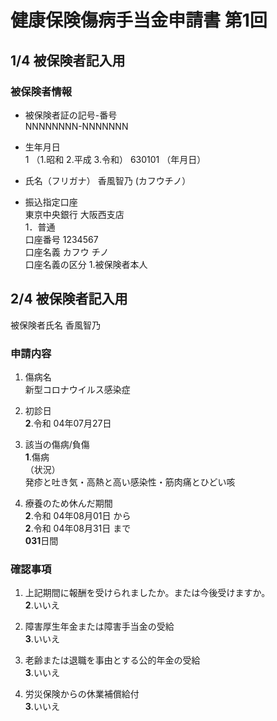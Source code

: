 # 健康保険傷病手当金申請書 第1回
## 1/4 被保険者記入用

### 被保険者情報
* 被保険者証の記号-番号  
NNNNNNNN-NNNNNNN
  
* 生年月日  
1  （1.昭和 2.平成 3.令和）
630101 （年月日）

* 氏名（フリガナ）
香風智乃 (カフウチノ）

* 振込指定口座  
東京中央銀行 大阪西支店  
1．普通  
口座番号 1234567  
口座名義 カフウ チノ  
口座名義の区分 1.被保険者本人

## 2/4 被保険者記入用
被保険者氏名 香風智乃

### 申請内容
1. 傷病名  
新型コロナウイルス感染症

2. 初診日  
**2**.令和 04年07月27日

3. 該当の傷病/負傷  
**1**.傷病  
（状況）  
発疹と吐き気・高熱と高い感染性・筋肉痛とひどい咳  

4. 療養のため休んだ期間  
**2**.令和 04年08月01日 から  
**2**.令和 04年08月31日 まで  
**031**日間

### 確認事項
1. 上記期間に報酬を受けられましたか。または今後受けますか。  
**2**.いいえ

2. 障害厚生年金または障害手当金の受給  
**3**.いいえ

3. 老齢または退職を事由とする公的年金の受給  
**3**.いいえ

4. 労災保険からの休業補償給付  
**3**.いいえ